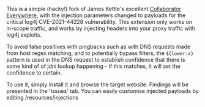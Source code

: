 This is a simple (hacky!) fork of James Kettle's excellent [Collaborator Everywhere](https://github.com/PortSwigger/collaborator-everywhere/), with the injection parameters changed to payloads for the critical log4j CVE-2021-44228 vulnerability. This extension only works on in-scope traffic, and works by injecting headers into your proxy traffic with log4j exploits. 

To avoid false positives with pingbacks such as with DNS requests made from host regex matching, and to potentially bypass filters, the `${lower:x}` pattern is used in the DNS request to establish confidence that there is some kind of of jdni lookup happening - if this matches, it will set the confidence to certain. 

To use it, simply install it and browse the target website. Findings will be presented in the 'Issues' tab. You can easily customise injected payloads by editing /resources/injections
